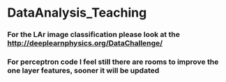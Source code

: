 # DataAnalysis_Teaching
### For the LAr image classification please look at the http://deeplearnphysics.org/DataChallenge/
### For perceptron code I feel still there are rooms to improve the one layer features, sooner it will be updated 
